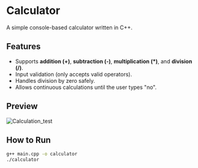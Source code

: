 # Calculator

A simple console-based calculator written in C++.

## Features
- Supports **addition (+)**, **subtraction (-)**, **multiplication (*)**, and **division (/)**.
- Input validation (only accepts valid operators).
- Handles division by zero safely.
- Allows continuous calculations until the user types "no".
## Preview
![Calculation_test](<img width="514" height="290" alt="Calculator_test" src="https://github.com/user-attachments/assets/24f757e5-81df-443e-8d87-6fcae8f053ff" />
)
## How to Run
```bash
g++ main.cpp -o calculator
./calculator
